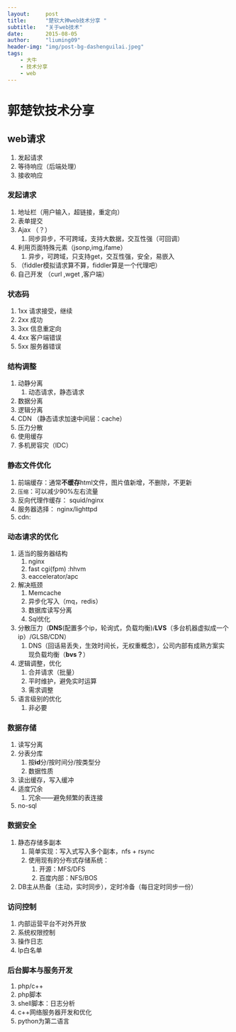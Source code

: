 ```yaml
---
layout:     post   
title:      "楚钦大神web技术分享 "   
subtitle:   "关于web技术"   
date:       2015-08-05   
author:     "liuming09"   
header-img: "img/post-bg-dashenguilai.jpeg"   
tags:
	- 大牛
	- 技术分享
	- web
---   
```



# 郭楚钦技术分享 #

## web请求 ##

1. 发起请求
2. 等待响应（后端处理）
3. 接收响应

### 发起请求 ###
1. 地址栏（用户输入，超链接，重定向）
2. 表单提交
3. Ajax （？）
	1. 同步异步，不可跨域，支持大数据，交互性强（可回调）
4. 利用页面特殊元素（jsonp,img,ifame）
	1. 异步，可跨域，只支持get，交互性强，安全，易嵌入
5. （fiddler模拟请求算不算，fiddler算是一个代理吧）
6. 自己开发 （curl ,wget ,客户端）

### 状态码 ###
1. 1xx 请求接受，继续
2. 2xx 成功
3. 3xx 信息重定向
4. 4xx 客户端错误
5. 5xx 服务器错误

### 结构调整 ###
1. 动静分离
	1. 动态请求，静态请求
2. 数据分离
3. 逻辑分离
4. CDN （静态请求加速中间层：cache）
5. 压力分散
6. 使用缓存
7. 多机房容灾（IDC）

### 静态文件优化 ###
1. 前端缓存：通常**不缓存**html文件，图片值新增，不删除，不更新
2. `压缩`：可以减少90%左右流量
3. 反向代理作缓存： squid/nginx
4. 服务器选择： nginx/lighttpd
5. cdn:

### 动态请求的优化 ###
1. 适当的服务器结构
	1. nginx
	2. fast cgi(fpm) :hhvm
	3. eaccelerator/apc
2. 解决瓶颈
	1. Memcache
	2. 异步化写入（mq，redis）
	3. 数据库读写分离
	4. Sql优化
3. 分散压力（**DNS**(配置多个ip，轮询式，负载均衡)/**LVS**（多台机器虚拟成一个ip）/GLSB/CDN）
	1. DNS（回话易丢失，生效时间长，无权重概念），公司内部有成熟方案实现负载均衡（**bvs？**）
4. 逻辑调整，优化
	1. 合并请求（批量）
	2. 平时维护，避免实时运算
	3. 需求调整
5.  语言级别的优化
	1.  非必要
	
### 数据存储 ###
1. 读写分离
2. 分表分库
	1. 按**id**分/按时间分/按类型分
	2. 数据性质
3. 读出缓存，写入缓冲
4. 适度冗余
	1. 冗余——避免频繁的表连接
5. no-sql

### 数据安全 ###
1. 静态存储多副本
	1. 简单实现：写入式写入多个副本，nfs + rsync
	2. 使用现有的分布式存储系统：
		1. 开源：MFS/DFS
		2. 百度内部：NFS/BOS
2. DB主从热备（主动，实时同步），定时冷备（每日定时同步一份）

### 访问控制 ###
1. 内部运营平台不对外开放
2. 系统权限控制
3. 操作日志
4. Ip白名单

### 后台脚本与服务开发 ###
1. php/c++
2. php脚本
3. shell脚本：日志分析
4. c++网络服务器开发和优化
5. python为第二语言 